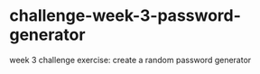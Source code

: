 # challenge-week-3-password-generator
week 3 challenge exercise: create  a random password generator 
